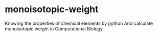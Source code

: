 # monoisotopic-weight
Knowing the properties of chemical elements by python
And calculate monoisotopic weight in Computational Biology

